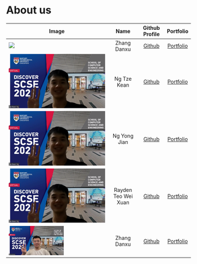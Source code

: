 # About us
Image | Name  | Github Profile |  Portfolio
----- | :---: |:-------------: |:---------:
![](https://avatars.githubusercontent.com/u/102127369?v=4)      |    Zhang Danxu      | [Github](https://github.com/danxuZhang)   | [Portfolio](team/danxuzhang.md)
![image alt ><](images/tk.png)     |    Ng Tze Kean      | [Github](https://github.com/HiIAmTzeKean) | [Portfolio](team/hiiamtzekean.md)
![image alt ><](images/tk.png)     |    Ng Yong Jian     | [Github](https://github.com/ngyongjian)   | [Portfolio](team/ngyongjian.md)
![<img src="images/tk.png" width="150" height="80"/>](images/tk.png)| Rayden Teo Wei Xuan | [Github](https://github.com/raydent30/)   | [Portfolio](team/raydent30.md)
<img src="images/dx.png"  width="150" height="80" display:block>     |    Zhang Danxu      | [Github](https://github.com/danxuZhang)   | [Portfolio](team/danxuzhang.md)
